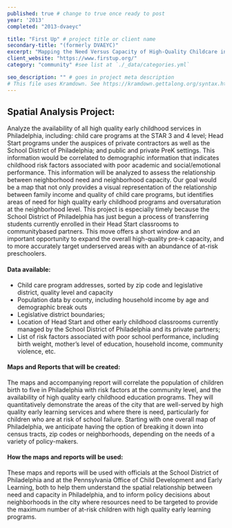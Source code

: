 ```yaml
---
published: true # change to true once ready to post
year: '2013'
completed: "2013-dvaeyc"

title: "First Up" # project title or client name
secondary-title: "(formerly DVAEYC)"
excerpt: "Mapping the Need Versus Capacity of High-Quality Childcare in the Delaware Valley" # shows on project list page
client_website: "https://www.firstup.org/"
category: "community" #see list at `./_data/categories.yml`

seo_description: "" # goes in project meta description
# This file uses Kramdown. See https://kramdown.gettalong.org/syntax.html for syntax
---
```


## Spatial Analysis Project:
Analyze the availability of all high quality early childhood services in Philadelphia, including: child care programs at the STAR 3 and 4 level; Head Start programs under the auspices of private contractors as well as the School District of Philadelphia; and public and private PreK settings. This information would be correlated to demographic information that indicates childhood risk factors associated with poor academic and social/emotional performance. This information will be analyzed to assess the relationship between neighborhood need and neighborhood capacity. Our goal would be a map that not only provides a visual representation of the relationship between family income and quality of child care programs, but identifies areas of need for high quality early childhood programs and oversaturation at the neighborhood level. This project is especially timely because the School District of Philadelphia has just begun a process of transferring students currently enrolled in their Head Start classrooms to communitybased partners. This move offers a short window and an important opportunity to expand the overall high-quality pre-k capacity, and to more accurately target underserved areas with an abundance of at-risk preschoolers.

#### Data available:
- Child care program addresses, sorted by zip code and legislative district, quality level and capacity
- Population data by county, including household income by age and demographic break outs
- Legislative district boundaries;
- Location of Head Start and other early childhood classrooms currently managed by the School District of Philadelphia and its private partners;
- List of risk factors associated with poor school performance, including birth weight, mother’s level of education, household income, community violence, etc.

#### Maps and Reports that will be created:
The maps and accompanying report will correlate the population of children birth to five in Philadelphia with risk factors at the community level, and the availability of high quality early childhood education programs. They will quantitatively demonstrate the areas of the city that are well-served by high quality early learning services and where there is need, particularly for children who are at risk of school failure. Starting with one overall map of Philadelphia, we anticipate having the option of breaking it down into census tracts, zip codes or neighborhoods, depending on the needs of a variety of policy-makers.

#### How the maps and reports will be used:
These maps and reports will be used with officials at the School District of Philadelphia and at the Pennsylvania Office of Child Development and Early Learning, both to help them understand the spatial relationship between need and capacity in Philadelphia, and to inform policy decisions about neighborhoods in the city where resources need to be targeted to provide the maximum number of at-risk children with high quality early learning programs.
